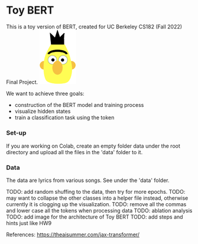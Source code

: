 # Toy BERT
<work in progress>
This is a toy version of BERT, created for UC Berkeley CS182 (Fall 2022) Final Project.

<img src="./logo.png" alt="Toy BERT Logo" width="100"/>

We want to achieve three goals:
- construction of the BERT model and training process
- visualize hidden states
- train a classification task using the <NSP> token

### Set-up
If you are working on Colab, create an empty folder data under the root directory and upload all the files in the 'data' folder to it.

### Data
The data are lyrics from various songs. See under the 'data' folder.
  
TODO: add random shuffing to the data, then try for more epochs.
TODO: may want to collapse the other classes into a helper file instead, otherwise currently it is clogging up the visualization.
TODO: remove all the commas and lower case all the tokens when processing data
TODO: ablation analysis
TODO: add image for the architecture of Toy BERT
TODO: add steps and hints just like HW9

References: https://theaisummer.com/jax-transformer/
